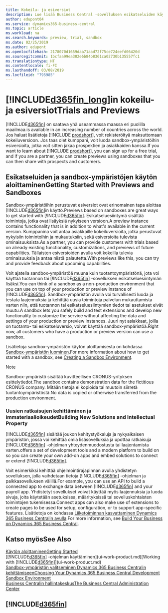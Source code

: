 ```yaml
---
title: Kokeilu- ja esiversiot
description: Lue lisää Business Central -sovelluksen esikatseluiden käyttöoikeudesta.
author: edupont04
ms.service: dynamics365-business-central
ms.topic: article
ms.workload: na
ms.search.keywords: preview, trial, sandbox
ms.date: 02/25/2019
ms.author: edupont
ms.openlocfilehash: 2178070d1659daa71aad72f75ce724eefd06420d
ms.sourcegitcommit: 1bcfaa99ea302e6b84b8361ca02730b135557fc1
ms.translationtype: HT
ms.contentlocale: fi-FI
ms.lasthandoff: 03/08/2019
ms.locfileid: "795985"
---
```

# <a name="included365finlongincludesd365finlongmdmd-trials-and-previews"></a>[!INCLUDE[d365fin_long](includes/d365fin_long_md.md)]<span data-ttu-id="9e57c-103">in kokeilu- ja esiversiot</span><span class="sxs-lookup"><span data-stu-id="9e57c-103">Trials and Previews</span></span>

[!INCLUDE[d365fin](includes/d365fin_md.md)] <span data-ttu-id="9e57c-104">on saatava yhä useammassa maassa eri puolilla maailmaa.</span><span class="sxs-lookup"><span data-stu-id="9e57c-104">is available in an increasing number of countries across the world.</span></span> <span data-ttu-id="9e57c-105">Jos haluat lisätietoja [!INCLUDE [prodshort](includes/prodshort.md)], voit rekisteröityä maksuttomaan kokeiluversioon. Jos taas olet kumppani, voit luoda sandbox-ympäristöihin esiversioita, jotka voit sitten jakaa prospektien ja asiakkaiden kanssa.</span><span class="sxs-lookup"><span data-stu-id="9e57c-105">If you want to learn about [!INCLUDE [prodshort](includes/prodshort.md)], you can sign up for a free trial, and if you are a partner, you can create previews using sandboxes that you can then share with prospects and customers.</span></span>  

## <a name="getting-started-with-previews-and-sandboxes"></a><span data-ttu-id="9e57c-106">Esikatseluiden ja sandbox-ympäristöjen käytön aloittaminen</span><span class="sxs-lookup"><span data-stu-id="9e57c-106">Getting Started with Previews and Sandboxes</span></span>

<span data-ttu-id="9e57c-107">Sandbox-ympäristöihin perustuvat esiversiot ovat erinomainen tapa aloittaa [!INCLUDE[d365fin](includes/d365fin_md.md)]in käyttö.</span><span class="sxs-lookup"><span data-stu-id="9e57c-107">Previews based on sandboxes are great ways to get started with [!INCLUDE[d365fin](includes/d365fin_md.md)].</span></span> <span data-ttu-id="9e57c-108">Esikatseluesiintymä sisältää toimintoja, jotka ovat lisäyksiä nykyiseen versioon.</span><span class="sxs-lookup"><span data-stu-id="9e57c-108">A preview instance contains functionality that is in addition to what's available in the current version.</span></span> <span data-ttu-id="9e57c-109">Kumppanina voit antaa asiakkaille kokeiluversioita, jotka perustuvat nykyisiin toimintoihin ja mukautuksiin, sekä esiversioita tulevista ominaisuuksista.</span><span class="sxs-lookup"><span data-stu-id="9e57c-109">As a partner, you can provide customers with trials based on already existing functionality, customizations, and previews of future capabilities.</span></span> <span data-ttu-id="9e57c-110">Tällaisten esiversioiden avulla voit kokeilla tulevia ominaisuuksia ja antaa niistä palautetta.</span><span class="sxs-lookup"><span data-stu-id="9e57c-110">With previews like this, you can try and provide feedback about upcoming capabilities.</span></span>  

<!--To get started with a preview, go to [this page](https://go.microsoft.com/fwlink/?linkid=866045) and provide your work email address. To learn more about [!INCLUDE[d365fin](includes/d365fin_md.md)] and the capabilities it offers, refer to the documentation here on this site.-->

<span data-ttu-id="9e57c-111">Voit ajatella sandbox-ympäristöä muuna kuin tuotantoympäristönä, jota voi käyttää tuotannon tai [!INCLUDE[d365fin](includes/d365fin_md.md)] -sovelluksen esikatseluesiintymän lisäksi.</span><span class="sxs-lookup"><span data-stu-id="9e57c-111">You can think of a sandbox as a non-production environment that you can use on top of your production or preview instance of [!INCLUDE[d365fin](includes/d365fin_md.md)].</span></span> <span data-ttu-id="9e57c-112">Sandbox-ympäristön avulla voi turvallisesti luoda ja testata laajennuksia ja kehittää uusia toimintoja palvelun mukauttamista varten niin, että tuotannon tai esikatseluesiintymien tiedot tai asetukset eivät muutu.</span><span class="sxs-lookup"><span data-stu-id="9e57c-112">A sandbox lets you safely build and test extensions and develop new functionality to customize the service without affecting the data and settings of your production or preview instances.</span></span> <span data-ttu-id="9e57c-113">Juuri nyt asiakkaat, joilla on tuotanto- tai esikatseluversio, voivat käyttää sandbox-ympäristöä.</span><span class="sxs-lookup"><span data-stu-id="9e57c-113">Right now, all customers who have a production or preview version can use a sandbox.</span></span>

<span data-ttu-id="9e57c-114">Lisätietoja sandbox-ympäristön käytön aloittamisesta on kohdassa [Sandbox-ympäristön luominen](across-how-create-sandbox-environment.md).</span><span class="sxs-lookup"><span data-stu-id="9e57c-114">For more information about how to get started with a sandbox, see [Creating a Sandbox Environment](across-how-create-sandbox-environment.md).</span></span>  

> [!NOTE]
> <span data-ttu-id="9e57c-115">Sandbox-ympäristö sisältää kuvitteellisen CRONUS-yrityksen esittelytiedot.</span><span class="sxs-lookup"><span data-stu-id="9e57c-115">The sandbox contains demonstration data for the fictitious CRONUS company.</span></span> <span data-ttu-id="9e57c-116">Mitään tietoja ei kopioida tai muutoin siirretä tuotantoympäristöstä.</span><span class="sxs-lookup"><span data-stu-id="9e57c-116">No data is copied or otherwise transferred from the production environment.</span></span>  

### <a name="building-new-solutions-and-intellectual-property"></a><span data-ttu-id="9e57c-117">Uusien ratkaisujen kehittäminen ja immateriaalioikeudet</span><span class="sxs-lookup"><span data-stu-id="9e57c-117">Building New Solutions and Intellectual Property</span></span>

[!INCLUDE[d365fin](includes/d365fin_md.md)] <span data-ttu-id="9e57c-118">sisältää joukon kehitystyökaluja ja nykyaikaisen ympäristön, jossa voi kehittää omia lisäsovelluksia ja upottaa ratkaisuja [!INCLUDE[d365fin](includes/d365fin_md.md)] -ohjelman yhteydenmuodostusta tai laajentamista varten.</span><span class="sxs-lookup"><span data-stu-id="9e57c-118">offers a set of development tools and a modern platform to build on so you can create your own add-on apps and embed solutions to connect or extend [!INCLUDE[d365fin](includes/d365fin_md.md)].</span></span>  

<span data-ttu-id="9e57c-119">Voit esimerkiksi kehittää ohjelmointirajapinnan avulla yhdistetyn sovelluksen, jolla vaihdetaan tietoja [!INCLUDE[d365fin](includes/d365fin_md.md)] -ohjelman ja palkkasovelluksen välillä.</span><span class="sxs-lookup"><span data-stu-id="9e57c-119">For example, you can use an API to build a connected app to exchange data between [!INCLUDE[d365fin](includes/d365fin_md.md)] and your payroll app.</span></span> <span data-ttu-id="9e57c-120">Yhdistetyt sovellukset voivat käyttää myös laajennuksia ja luoda sivuja, joita käytetään asetuksissa, määrityksissä tai sovelluskohtaisten toimintojen tukemisessa.</span><span class="sxs-lookup"><span data-stu-id="9e57c-120">Connect apps can also make use of extensions to create pages to be used for setup, configuration, or to support app-specific features.</span></span> <span data-ttu-id="9e57c-121">Lisätietoja on kohdassa [Liiketoiminnan kasvattaminen Dynamics 365 Business Centralin avulla](/dynamics365/business-central/dev-itpro/developer/readiness/readiness-welcome).</span><span class="sxs-lookup"><span data-stu-id="9e57c-121">For more information, see [Build Your Business on Dynamics 365 Business Central](/dynamics365/business-central/dev-itpro/developer/readiness/readiness-welcome).</span></span>

## <a name="see-also"></a><span data-ttu-id="9e57c-122">Katso myös</span><span class="sxs-lookup"><span data-stu-id="9e57c-122">See Also</span></span>

[<span data-ttu-id="9e57c-123">Käytön aloittaminen</span><span class="sxs-lookup"><span data-stu-id="9e57c-123">Getting Started</span></span>](product-get-started.md)  
<span data-ttu-id="9e57c-124">[[!INCLUDE[d365fin](includes/d365fin_md.md)] -ohjelman käyttäminen](ui-work-product.md)</span><span class="sxs-lookup"><span data-stu-id="9e57c-124">[Working with [!INCLUDE[d365fin](includes/d365fin_md.md)]](ui-work-product.md)</span></span>  
[<span data-ttu-id="9e57c-125">Sandbox-ympäristön valitseminen Dynamics 365 Business Centralin kehittämiseen</span><span class="sxs-lookup"><span data-stu-id="9e57c-125">Choosing Your Dynamics 365 Business Central Development Sandbox Environment</span></span>](/dynamics365/business-central/dev-itpro/developer/devenv-sandbox-overview)  
[<span data-ttu-id="9e57c-126">Business Centralin hallintakeskus</span><span class="sxs-lookup"><span data-stu-id="9e57c-126">The Business Central Administration Center</span></span>](/dynamics365/business-central/dev-itpro/administration/tenant-admin-center)  

## [!INCLUDE[d365fin](includes/free_trial_md.md)]  
